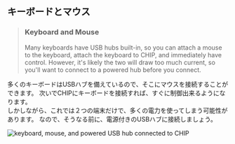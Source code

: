 ## キーボードとマウス
> ### Keyboard and Mouse  
> Many keyboards have USB hubs built-in, so you can attach a mouse to the keyboard, attach the keyboard to CHIP, and immediately have control.
> However, it's likely the two will draw too much current, so you'll want to connect to a powered hub before you connect.

多くのキーボードはUSBハブを備えているので、そこにマウスを接続することができます。
次いでCHIPにキーボードを接続すれば、すぐに制御出来るようになります。  
しかしながら、これでは２つの端末だけで、多くの電力を使ってしまう可能性があります。
なので、そうなる前に、電源付きのUSBハブに接続しましょう。

![keyboard, mouse, and powered USB hub connected to CHIP](./../images/chip_usbconnections.jpg)


